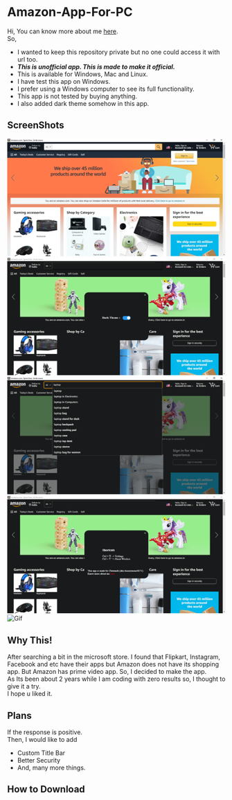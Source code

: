 # Amazon-App-For-PC
Hi,
You can know more about me [here](https://anonymousxc.github.io/ItsMeOnly/).\
So,
- I wanted to keep this repository private but no one could access it with url too.
- ***This is unofficial app. This is made to make it official.*** 
- This is available for Windows, Mac and Linux. 
- I have test this app on Windows. 
- I prefer using a Windows computer to see its full functionality. 
- This app is not tested by buying anything. 
- I also added dark theme somehow in this app.

## ScreenShots
![Picture 1](./1.png)
![Picture 2](./2.png)
![Picture 3](./3.png)
![Picture 4](./4.png)
![Gif](./live-reload.gif)

## Why This!
After searching a bit in the microsoft store. I found that Flipkart, Instagram, Facebook and etc have their apps but Amazon does not have its shopping app.
But Amazon has prime video app. So, I decided to make the app. \
As Its been about 2 years while I am coding with zero results so, I thought to give it a try. \
I hope u liked it.

## Plans
If the response is positive. \
Then, I would like to add
- Custom Title Bar
- Better Security
- And, many more things.

## How to Download
